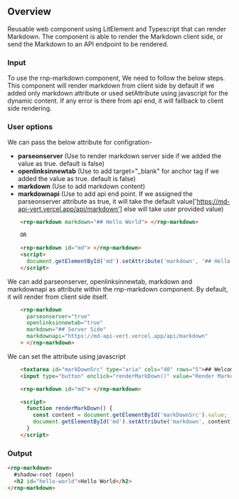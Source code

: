 ## Overview

Reusable web component using LitElement and Typescript that can render Markdown. The component is able to render the Markdown client side, or send the Markdown to an API endpoint to be rendered.

### Input

To use the rnp-markdown component, We need to follow the below steps. This component will render markdown from client side by default if we added only markdown attribute or used setAttribute using javascript for the dynamic content. If any error is there from api end, it will fallback to client side rendering.

### User options

We can pass the below attribute for configration-

- **parseonserver** (Use to render markdown server side if we added the value as true. default is false)
- **openlinksinnewtab** (Use to add target="\_blank" for anchor tag if we added the value as true. default is false)
- **markdown** (Use to add markdown content)
- **markdownapi** (Use to add api end point. If we assigned the parseonserver attribute as true, it will take the default value['https://md-api-vert.vercel.app/api/markdown'] else will take user provided value)

```html
    <rnp-markdown markdown="## Hello World"> </rnp-markdown>

    OR

    <rnp-markdown id="md"> </rnp-markdown>
    <script>
      document.getElementById('md').setAttribute('markdown', '## Hello World');
    </script>
```

We can add parseonserver, openlinksinnewtab, markdown and markdownapi as attribute within the rnp-markdown component. By default, it will render from client side itself.

```html
    <rnp-markdown
      parseonserver="true"
      openlinksinnewtab="true"
      markdown="## Server Side"
      markdownapi="https://md-api-vert.vercel.app/api/markdown"
    > </rnp-markdown>
```

We can set the attribute using javascript

```html
    <textarea id="markDownSrc" type="aria" cols="40" rows="5">## Welcome to *renderMarkDown*</textarea>
    <input type="button" onclick="renderMarkDown()" value="Render Markdown" style="display: block; margin: 5px 0">

    <rnp-markdown id="md"> </rnp-markdown>

    <script>
      function renderMarkDown() {
        const content = document.getElementById('markDownSrc').value;
        document.getElementById('md').setAttribute('markdown', content);
      }
    </script>
```

### Output

```html
<rnp-markdown>
  #shadow-root (open)
  <h2 id="hello-world">Hello World</h2>
</rnp-markdown>
```
